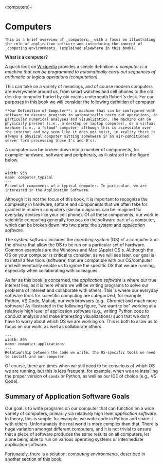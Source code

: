 (computers)=
# Computers

```{note}
This is a brief overview of _computers,_ with a focus on illustrating the role of application software and introducing the concept of _computing environments_ (explained elsewhere in this book).
```

**What is a computer?**

A quick look on [Wikipedia](https://en.wikipedia.org/wiki/Computer) provides a simple definition: _a computer is a machine that can be programmed to automatically carry out sequences of arithmetic or logical operations (computation)._

This can take on a variety of meanings, and of course modern computers are everywhere around us, from smart watches and cell phones to the old desktop computer buried by old exams underneath Robert's desk. For our purposes in this book we will consider the following definition of computer

```{tip}
**Our Definition of Computer**: a machine that can be configured with software to execute programs to automatically carry out operations, in particular numerical analyses and visualization. The machine can be physically present (i.e., a desktop or laptop computer), or a virtual machine (i.e., a "cloud" computer; although this is accessible over the internet and may seem like it does not exist, in reality there is always a physical computer sitting somehwere in an air-conditioned server farm processing those 1's and 0's).
```

A computer can be broken down into a number of components, for example: hardware, software and peripherals, as illustrated in the figure below.

```{figure} computers/figures/typical.svg
---
width: 95%
name: computer_typical
---
Essential components of a typical computer. In particular, we are interested in the Application Software.
```

Although it is not the focus of this book, it is important to recognize the complexity in hardware, softare and components that we often take for granted in modern computers (similar diagrams can be imagined for everyday devises like your cell phone). Of all these components, our work in scientific computing generally focuses on the software part of a computer, which can be broken down into two parts: the _system_ and _application software._

The _system software_ includes the _operating system_ (OS) of a computer and the _drivers_ that allow the OS to be run on a particular set of hardware. Common examples are the Windows and Mac (Apple) OS's. ALthough the OS on your computer is critical to consider, as we will see later, our goal is to install a few tools (software) that are compatible with our OS/computer and will eventually enable us to ignore the specific OS that we are running, especially when collaborating with colleagues.

As far as this book is concerned, the _application software_ is where our true interest lies, as it is here where we will be writing programs to solve our problems of interest and collaborate with others. This is where our everyday software tools for scientific computing are categorized, for example, Python, VS Code, Matlab, our web browsers (e.g., Chrome) and much more software! As illustrated in the following figure, "we want to be" working at a relatively high level of application software (e.g., writing Python code to conduct analysis and make interesting visualizations) such that we dont have to worry about which OS we are working on. This is both to allow us to focus on our work, as well as collaborate others.


```{figure} computers/figures/apps.svg
---
width: 80%
name: computer_applications
---
Relationship between the code we write, the OS-specific tools we need to install and our computer.
```

Of course, there are times when we still need to be conscious of which OS we are running, but this is less frequent, for example, when we are installing the proper version of `conda` or Python, as well as our IDE of choice (e.g., VS Code).

## Summary of Application Software Goals

Our goal is to write programs on our computer that can function on a wide variety of computers, primarily via relatively high level _application software_. In theory, this is simple: for example, we write code in Python and share it with others. Unfortunately the real world is more complex than that. There is huge variation amongst different computers, and it is not trivial to ensure that a piece of software produces the same results on all computers, let alone being able to run on various operating systems or intermediate application software.

Fortunately, there is a solution: _computing environments,_ described in another section of this book.
